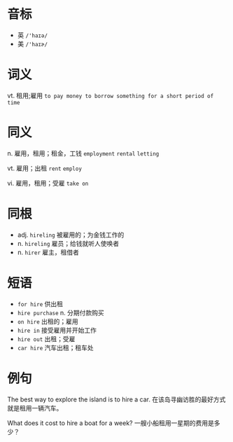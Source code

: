 # 音标

- 英 `/'haɪə/`
- 美 `/'haɪɚ/`

# 词义

vt. 租用;雇用
`to pay money to borrow something for a short period of time`

# 同义

n. 雇用，租用；租金，工钱
`employment` `rental` `letting`

vt. 雇用；出租
`rent` `employ`

vi. 雇用，租用；受雇
`take on`

# 同根

- adj. `hireling` 被雇用的；为金钱工作的
- n. `hireling` 雇员；给钱就听人使唤者
- n. `hirer` 雇主，租借者

# 短语

- `for hire` 供出租
- `hire purchase` n. 分期付款购买
- `on hire` 出租的；雇用
- `hire in` 接受雇用并开始工作
- `hire out` 出租；受雇
- `car hire` 汽车出租；租车处

# 例句

The best way to explore the island is to hire a car.
在该岛寻幽访胜的最好方式就是租用一辆汽车。

What does it cost to hire a boat for a week?
一艘小船租用一星期的费用是多少？



